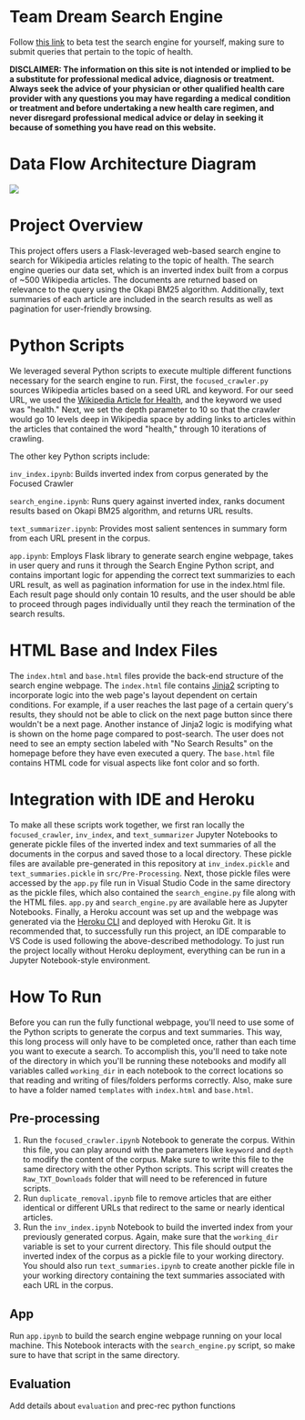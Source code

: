 # Team Dream Search Engine
Follow [this link](https://searchenginecapstone.herokuapp.com/) to beta test the search engine for yourself, making sure to submit queries that pertain to the topic of health.

**DISCLAIMER: The information on this site is not intended or implied to be a substitute for professional medical advice, diagnosis or treatment. Always seek the advice of your physician or other qualified health care provider with any questions you may have regarding a medical condition or treatment and before undertaking a new health care regimen, and never disregard professional medical advice or delay in seeking it because of something you have read on this website.**

# Data Flow Architecture Diagram

![](https://i.ibb.co/52r2RZk/Capstone-Architecture-Diagram.jpg?raw=True)

# Project Overview
This project offers users a Flask-leveraged web-based search engine to search for Wikipedia articles relating to the topic of health. The search engine queries our data set, which is an inverted index built from a corpus of ~500 Wikipedia articles. The documents are returned based on relevance to the query using the Okapi BM25 algorithm. Additionally, text summaries of each article are included in the search results as well as pagination for user-friendly browsing.

# Python Scripts
We leveraged several Python scripts to execute multiple different functions necessary for the search engine to run. First, the `focused_crawler.py` sources Wikipedia articles based on a seed URL and keyword. For our seed URL, we used the [Wikipedia Article for Health](https://en.wikipedia.org/wiki/Health), and the keyword we used was "health." Next, we set the depth parameter to 10 so that the crawler would go 10 levels deep in Wikipedia space by adding links to articles within the articles that contained the word "health," through 10 iterations of crawling.

The other key Python scripts include:


`inv_index.ipynb`: Builds inverted index from corpus generated by the Focused Crawler


`search_engine.ipynb`: Runs query against inverted index, ranks document results based on Okapi BM25 algorithm, and returns URL results.


`text_summarizer.ipynb`: Provides most salient sentences in summary form from each URL present in the corpus.


`app.ipynb`: Employs Flask library to generate search engine webpage, takes in user query and runs it through the Search Engine Python script, and contains important logic for appending the correct text summarizies to each URL result, as well as pagination information for use in the index.html file. Each result page should only contain 10 results, and the user should be able to proceed through pages individually until they reach the termination of the search results.

# HTML Base and Index Files
The `index.html` and `base.html` files provide the back-end structure of the search engine webpage. The `index.html` file contains [Jinja2](https://jinja.palletsprojects.com/en/3.1.x/) scripting to incorporate logic into the web page's layout dependent on certain conditions. For example, if a user reaches the last page of a certain query's results, they should not be able to click on the next page button since there wouldn't be a next page. Another instance of Jinja2 logic is modifying what is shown on the home page compared to post-search. The user does not need to see an empty section labeled with "No Search Results" on the homepage before they have even executed a query. The `base.html` file contains HTML code for visual aspects like font color and so forth.

# Integration with IDE and Heroku
To make all these scripts work together, we first ran locally the `focused_crawler`, `inv_index`, and `text_summarizer` Jupyter Notebooks to generate pickle files of the inverted index and text summaries of all the documents in the corpus and saved those to a local directory. These pickle files are available pre-generated in this repository at `inv_index.pickle` and `text_summaries.pickle` in `src/Pre-Processing`. Next, those pickle files were accessed by the `app.py` file run in Visual Studio Code in the same directory as the pickle files, which also contained the `search_engine.py` file along with the HTML files. `app.py` and `search_engine.py` are available here as Jupyter Notebooks. Finally, a Heroku account was set up and the webpage was generated via the [Heroku CLI](https://devcenter.heroku.com/articles/heroku-cli) and deployed with Heroku Git. It is recommended that, to successfully run this project, an IDE comparable to VS Code is used following the above-described methodology. To just run the project locally without Heroku deployment, everything can be run in a Jupyter Notebook-style environment.


# How To Run
Before you can run the fully functional webpage, you'll need to use some of the Python scripts to generate the corpus and text summaries. This way, this long process will only have to be completed once, rather than each time you want to execute a search. To accomplish this, you'll need to take note of the directory in which you'll be running these notebooks and modify all variables called `working_dir` in each notebook to the correct locations so that reading and writing of files/folders performs correctly. Also, make sure to have a folder named `templates` with `index.html` and `base.html`.
## Pre-processing


1. Run the `focused_crawler.ipynb` Notebook to generate the corpus. Within this file, you can play around with the parameters like `keyword` and `depth` to modify the content of the corpus. Make sure to write this file to the same directory with the other Python scripts. This script will creates the  `Raw_TXT_Downloads` folder that will need to be referenced in future scripts.
2. Run  `duplicate_removal.ipynb` file to remove articles that are either identical or different URLs that redirect to the same or nearly identical articles. 
3. Run the `inv_index.ipynb` Notebook to build the inverted index from your previously generated corpus. Again, make sure that the `working_dir` variable is set to your current directory. This file should output the inverted index of the corpus as a pickle file to your working directory. You should also run `text_summaries.ipynb`  to create another pickle file in your working directory containing the text summaries associated with each URL in the corpus. 

## App


Run `app.ipynb` to build the search engine webpage running on your local machine. This Notebook interacts with the `search_engine.py` script, so make sure to have that script in the same directory.

## Evaluation

Add details about `evaluation` and prec-rec python functions
